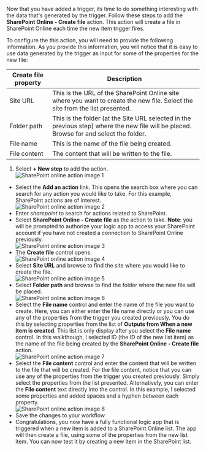 Now that you have added a trigger, its time to do something interesting with the data that's generated by the trigger. Follow these steps to add the **SharePoint Online - Create file** action. This action will create a file in SharePoint Online each time the new item trigger fires. 

To configure the this action, you will need to provide the following information. As you provide this information, you will notice that it is easy to use data generated by the trigger as input for some of the properties for the new file:

|Create file property|Description|
|---|---|
|Site URL|This is the URL of the SharePoint Online site where you want to create the new file. Select the site from the list presented.|
|Folder path|This is the folder (at the Site URL selected in the previous step) where the new file will be placed. Browse for and select the folder.|
|File name|This is the name of the file being created.|
|File content|The content that will be written to the file.|

1. Select **+ New step** to add the action.  
![SharePoint online action image 1](./media/connectors-create-api-sharepointonline/action-1.png)  
- Select the **Add an action** link. This opens the search box where you can search for any action you would like to take. For this example, SharePoint actions are of interest.    
![SharePoint online action image 2](./media/connectors-create-api-sharepointonline/action-2.png)    
- Enter *sharepoint* to search for actions related to SharePoint.
- Select **SharePoint Online - Create file** as the action to take.   **Note**: you will be prompted to authorize your logic app to access your SharePoint account if you have not created a connection to SharePoint Online previously.    
![SharePoint online action image 3](./media/connectors-create-api-sharepointonline/action-3.png)    
- The **Create file** control opens.   
![SharePoint online action image 4](./media/connectors-create-api-sharepointonline/action-4.png)     
- Select **Site URL** and browse to find the site where you would like to create the file.     
![SharePoint online action image 5](./media/connectors-create-api-sharepointonline/action-5.png)  
- Select **Folder path** and browse to find the folder where the new file will be placed.  
![SharePoint online action image 6](./media/connectors-create-api-sharepointonline/action-6.png)  
- Select the **File name** control and enter the name of the file you want to create. Here, you can either enter the file name directly or you can use any of the properties from the trigger you created previously. You do this by selecting properties from the list of **Outputs from When a new item is created**. This list is only display after you select the **File name** control. In this walkthough, I selected ID (the ID of the new list item) as the name of the file being created by the **SharePoint Online - Create file** action.    
![SharePoint online action image 7](./media/connectors-create-api-sharepointonline/action-7.png)  
- Select the **File content** control and enter the content that will be written to the file that will be created. For the file content, notice that you can use any of the properties from the trigger you created previously. Simply select the properties from the list presented. Alternatively, you can enter the **File content** text directly into the control. In this example, I selected some properties and added spaces and a hyphen between each property.        
![SharePoint online action image 8](./media/connectors-create-api-sharepointonline/action-8.png)  
- Save the changes to your workflow  
- Congratulations, you now have a fully functional logic app that is triggered when a new item is added to a SharePoint Online list. The app will then create a file, using some of the properties from the new list item.  You can now test it by creating a new item in the SharePoint list. 


<!--HONumber=Oct16_HO2-->


